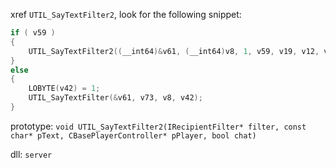 xref `UTIL_SayTextFilter2`, look for the following snippet:

```cpp
if ( v59 )
{
    UTIL_SayTextFilter2((__int64)&v61, (__int64)v8, 1, v59, v19, v12, v60, 0i64);
}
else
{
    LOBYTE(v42) = 1;
    UTIL_SayTextFilter(&v61, v73, v8, v42);
}
```

prototype: `void UTIL_SayTextFilter2(IRecipientFilter* filter, const char* pText, CBasePlayerController* pPlayer, bool chat)`

dll: `server`
